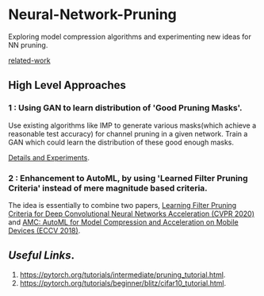 # Neural-Network-Pruning
Exploring model compression algorithms and experimenting new ideas for NN pruning.   

[related-work](related-work.md)   

## High Level Approaches   

### 1 : Using GAN to learn distribution of 'Good Pruning Masks'.     
Use existing algorithms like IMP to generate various masks(which achieve a reasonable test accuracy) for channel pruning in a given network. Train a GAN which could learn the distribution of these good enough masks.   
   
[Details and Experiments](approach1.md). 
   
### 2 : Enhancement to AutoML, by using 'Learned Filter Pruning Criteria' instead of mere magnitude based criteria.   

The idea is essentially to combine two papers, [Learning Filter Pruning Criteria for Deep Convolutional Neural Networks Acceleration (CVPR 2020)](https://openaccess.thecvf.com/content_CVPR_2020/papers/He_Learning_Filter_Pruning_Criteria_for_Deep_Convolutional_Neural_Networks_Acceleration_CVPR_2020_paper.pdf) and [AMC: AutoML for Model Compression and Acceleration on Mobile Devices (ECCV 2018)](https://openaccess.thecvf.com/content_ECCV_2018/papers/Yihui_He_AMC_Automated_Model_ECCV_2018_paper.pdf).   

## *Useful Links*.  
1. https://pytorch.org/tutorials/intermediate/pruning_tutorial.html.  
2. https://pytorch.org/tutorials/beginner/blitz/cifar10_tutorial.html.  
